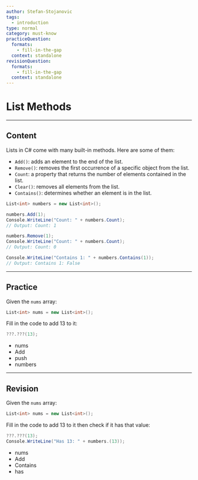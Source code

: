```yaml
---
author: Stefan-Stojanovic
tags:
  - introduction
type: normal
category: must-know
practiceQuestion:
  formats:
    - fill-in-the-gap
  context: standalone
revisionQuestion:
  formats:
    - fill-in-the-gap
  context: standalone
---
```


# List Methods

---

## Content

Lists in C# come with many built-in methods. Here are some of them:

- `Add()`: adds an element to the end of the list.
- `Remove()`: removes the first occurrence of a specific object from the list.
- `Count`: a property that returns the number of elements contained in the list.
- `Clear()`: removes all elements from the list.
- `Contains()`: determines whether an element is in the list.

```csharp
List<int> numbers = new List<int>();

numbers.Add(1);
Console.WriteLine("Count: " + numbers.Count);
// Output: Count: 1

numbers.Remove(1);
Console.WriteLine("Count: " + numbers.Count);
// Output: Count: 0

Console.WriteLine("Contains 1: " + numbers.Contains(1));
// Output: Contains 1: False
```



---

## Practice

Given the `nums` array:

```csharp
List<int> nums = new List<int>();
```

Fill in the code to add 13 to it:
```csharp
???.???(13);
```

- nums
- Add
- push
- numbers

---

## Revision

Given the `nums` array:

```csharp
List<int> nums = new List<int>();
```

Fill in the code to add 13 to it then check if it has that value:
```csharp
???.???(13);
Console.WriteLine("Has 13: " + numbers.(13));
```

- nums
- Add
- Contains
- has